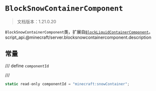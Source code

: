 # `BlockSnowContainerComponent`

> 文档版本：1.21.0.20

`BlockSnowContainerComponent`类，扩展自[`BlockLiquidContainerComponent`](./blockliquidcontainercomponent.md)。script_api.@minecraft/server.blocksnowcontainercomponent.description

## 常量

/// define
`componentId`


///

```js
static read-only componentId = "minecraft:snowContainer";
```

